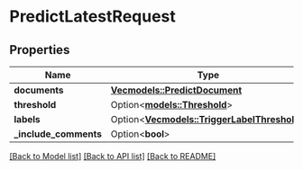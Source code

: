 # PredictLatestRequest

## Properties

Name | Type | Description | Notes
------------ | ------------- | ------------- | -------------
**documents** | [**Vec<models::PredictDocument>**](PredictDocument.md) |  | 
**threshold** | Option<[**models::Threshold**](Threshold.md)> |  | [optional]
**labels** | Option<[**Vec<models::TriggerLabelThreshold>**](TriggerLabelThreshold.md)> |  | [optional]
**_include_comments** | Option<**bool**> |  | [optional]

[[Back to Model list]](../README.md#documentation-for-models) [[Back to API list]](../README.md#documentation-for-api-endpoints) [[Back to README]](../README.md)


